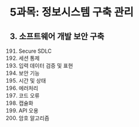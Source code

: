 # 5과목: 정보시스템 구축 관리

## 3. 소프트웨어 개발 보안 구축

191. Secure SDLC
192. 세션 통제
193. 입력 데이터 검증 및 표현
194. 보안 기능
195. 시간 및 상태
196. 에러처리
197. 코드 오류
198. 캡슐화
199. API 오용
200. 암호 알고리즘

